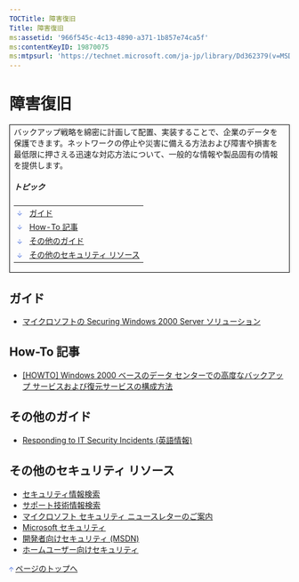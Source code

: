 ```yaml
---
TOCTitle: 障害復旧
Title: 障害復旧
ms:assetid: '966f545c-4c13-4890-a371-1b857e74ca5f'
ms:contentKeyID: 19870075
ms:mtpsurl: 'https://technet.microsoft.com/ja-jp/library/Dd362379(v=MSDN.10)'
---
```


障害復旧
========

<table border="0" cellpadding="0" cellspacing="0">
<tbody>
<tr>
<td style="border:1px solid black;" colspan="5">
バックアップ戦略を綿密に計画して配置、実装することで、企業のデータを保護できます。ネットワークの停止や災害に備える方法および障害や損害を最低限に押さえる迅速な対応方法について、一般的な情報や製品固有の情報を提供します。
  
##### トピック
  
|                                                                                                                                                                 |                                       |  
|-----------------------------------------------------------------------------------------------------------------------------------------------------------------|---------------------------------------|  
| [<img src="images/dd362379.arrow_px_down(ja-jp,TechNet.10).gif" alt="ガイド" width="7" height="9" />](#eaa)                        | [ガイド](#eaa)                        |  
| [<img src="images/dd362379.arrow_px_down(ja-jp,TechNet.10).gif" alt="How-To 記事" width="7" height="9" />](#eeb)                   | [How-To 記事](#eeb)                   |  
| [<img src="images/dd362379.arrow_px_down(ja-jp,TechNet.10).gif" alt="その他のガイド" width="7" height="9" />](#ejb)                | [その他のガイド](#ejb)                |  
| [<img src="images/dd362379.arrow_px_down(ja-jp,TechNet.10).gif" alt="その他のセキュリティ リソース" width="7" height="9" />](#eob) | [その他のセキュリティ リソース](#eob) |

</td>
</tr>
</tbody>
</table>
 
ガイド
------

-   [マイクロソフトの Securing Windows 2000 Server ソリューション](http://www.microsoft.com/japan/technet/security/prodtech/windows2000/secwin2k/default.mspx)

How-To 記事 
------------

-   [\[HOWTO\] Windows 2000 ベースのデータ センターでの高度なバックアップ サービスおよび復元サービスの構成方法](http://www.microsoft.com/japan/technet/security/prodtech/windows2000/secwin2k/default.mspx)

その他のガイド 
---------------

-   [Responding to IT Security Incidents (英語情報)](https://technet.microsoft.com/916b5e5a-9d9e-42f3-b6f4-d1961baecc35)

その他のセキュリティ リソース 
------------------------------

-   [セキュリティ情報検索](http://www.microsoft.com/japan/technet/security/current.aspx)
-   [サポート技術情報検索](http://support.microsoft.com/search/)
-   [マイクロソフト セキュリティ ニュースレターのご案内](http://www.microsoft.com/japan/technet/security/secnews/default.mspx)
-   [Microsoft セキュリティ](http://www.microsoft.com/japan/security/)
-   [開発者向けセキュリティ (MSDN)](http://msdn.microsoft.com/ja-jp/security/default.aspx)
-   [ホームユーザー向けセキュリティ](http://www.microsoft.com/japan/athome/security/default.mspx)

[<img src="images/dd362379.arrow_px_up(ja-jp,TechNet.10).gif" alt="ページのトップへ" width="7" height="9" />](#top) [ページのトップへ](#top)

